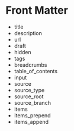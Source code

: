 # Front Matter

- title
- description
- url
- draft
- hidden
- tags
- breadcrumbs
- table_of_contents
- input
- source
- source_type
- source_root
- source_branch
- items
- items_prepend
- items_append
